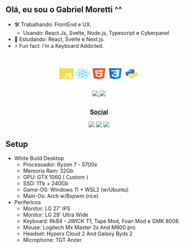 ## Olá, eu sou o Gabriel Moretti ^^
- 🛠️ Trabalhando: FrontEnd e UX.
  - Usando: React.Js, Svelte, Node.js, Typescript e Cyberpanel
- 🌱 Estudando: React, Svelte e Next.js.
- ⚡ Fun fact: i'm a Keyboard Addicted.

##

<div style="display: inline_block" align="center"><br>
  <img align="center" alt="Js" height="30" width="40" src="https://raw.githubusercontent.com/devicons/devicon/master/icons/javascript/javascript-plain.svg">
  <!---<img align="center" alt="Rafa-Ts" height="30" width="40" src="https://raw.githubusercontent.com/devicons/devicon/master/icons/typescript/typescript-plain.svg">-->
  <img align="center" alt="Rafa-React" height="30" width="40" src="https://raw.githubusercontent.com/devicons/devicon/master/icons/react/react-original.svg">
  <img align="center" alt="Rafa-HTML" height="30" width="40" src="https://raw.githubusercontent.com/devicons/devicon/master/icons/html5/html5-original.svg">
  <img align="center" alt="Rafa-CSS" height="30" width="40" src="https://raw.githubusercontent.com/devicons/devicon/master/icons/css3/css3-original.svg">
  <img align="center" alt="Rafa-Python" height="30" width="40" src="https://raw.githubusercontent.com/devicons/devicon/master/icons/python/python-original.svg">
</div>

##

<div align="center">
  <a href="https://github.com/GabrielMoretti-BR">
  <img height="180em" src="https://github-readme-stats.vercel.app/api?username=GabrielMoretti-BR&show_icons=true&theme=cobalt&include_all_commits=true&count_private=true"/>
  <img height="180em" src="https://github-readme-stats.vercel.app/api/top-langs/?username=GabrielMoretti-BR&layout=compact&langs_count=7&theme=dracula"/>
</div>

##
  
<div align="center"> 
  <h3>Social</h3>
  <a href="https://www.instagram.com/gabriel_moretti/" target="_blank"><img src="https://img.shields.io/badge/-Instagram-%23E4405F?style=for-the-badge&logo=instagram&logoColor=white" target="_blank"></a>
  <a href = "mailto:gabrielmjorge@hotmail.com"><img src="https://img.shields.io/badge/-Gmail-%23333?style=for-the-badge&logo=gmail&logoColor=white" target="_blank"></a>
  <a href="www.linkedin.com/in/gabriel-moretti-br" target="_blank"><img src="https://img.shields.io/badge/-LinkedIn-%230077B5?style=for-the-badge&logo=linkedin&logoColor=white" target="_blank"></a> 
 </div>
  
## Setup
- White Build Desktop
  - Processador: Ryzen 7 - 5700x
  - Memoria Ram: 32Gb
  - GPU: GTX 1060 ( Custom )
  - SSD: 1Tb + 240Gb
  - Game-OS: Windows 11 + WSL2 (w/Ubuntu)
  - Main-Os: Arch w/Bspwm (rice)
- Perifericos
  - Monitor: LG 27' IPS
  - Monitor: LG 29' Ultra Wide
  - Keyboard: Rk84 - JWICK T1, Tape Mod, Foan Mod e GMK 8008.
  - Mouse: Logitech Mx Master 2s And M800 pro
  - Headset: Hyperx Cloud 2 And Galaxy Byds 2
  - Microphone: TGT Anzer.

